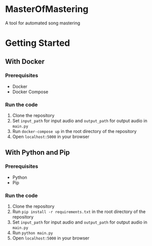 # MasterOfMastering
A tool for automated song mastering

# Getting Started

## With Docker

### Prerequisites
- Docker
- Docker Compose

### Run the code
1. Clone the repository
2. Set `input_path` for input audio and `output_path` for output audio in `main.py`
3. Run `docker-compose up` in the root directory of the repository
4. Open `localhost:5000` in your browser

## With Python and Pip

### Prerequisites
- Python
- Pip

### Run the code
1. Clone the repository
2. Run `pip install -r requirements.txt` in the root directory of the repository
3. Set `input_path` for input audio and `output_path` for output audio in `main.py`
4. Run `python main.py`
5. Open `localhost:5000` in your browser

